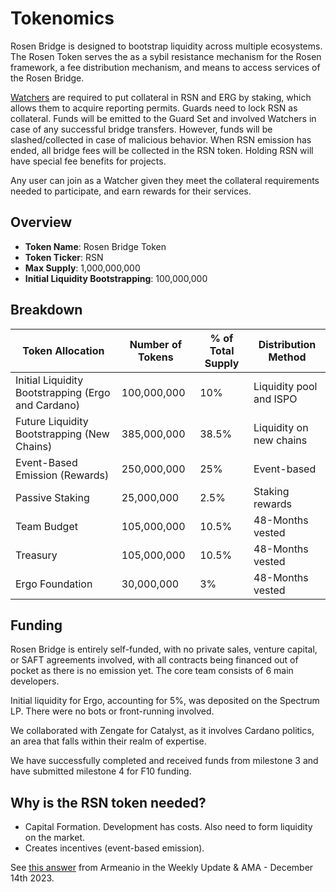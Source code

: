 # Tokenomics

Rosen Bridge is designed to bootstrap liquidity across multiple ecosystems. The Rosen Token serves the as a sybil resistance mechanism for the Rosen framework, a fee distribution mechanism, and means to access services of the Rosen Bridge.

[Watchers](watcher.md) are required to put collateral in RSN and ERG by staking, which allows them to acquire reporting permits. Guards need to lock RSN as collateral. Funds will be emitted to the Guard Set and involved Watchers in case of any successful bridge transfers. However, funds will be slashed/collected in case of malicious behavior. When RSN emission has ended, all bridge fees will be collected in the RSN token. Holding RSN will have special fee benefits for projects.

Any user can join as a Watcher given they meet the collateral requirements needed to participate, and earn rewards for their services.

## Overview

- **Token Name**: Rosen Bridge Token
- **Token Ticker**: RSN
- **Max Supply**: 1,000,000,000
- **Initial Liquidity Bootstrapping**: 100,000,000

## Breakdown

 Token Allocation | Number of Tokens | % of Total Supply | Distribution Method |
------------------|------------------|-------------------|---------------------|
 Initial Liquidity Bootstrapping (Ergo and Cardano) | 100,000,000 | 10% | Liquidity pool and ISPO |
 Future Liquidity Bootstrapping (New Chains) | 385,000,000 | 38.5% | Liquidity on new chains |
 Event-Based Emission (Rewards) | 250,000,000 | 25% | Event-based |
 Passive Staking | 25,000,000 | 2.5% | Staking rewards |
 Team Budget | 105,000,000 | 10.5% | 48-Months vested |
 Treasury | 105,000,000 | 10.5% | 48-Months vested |
 Ergo Foundation | 30,000,000 | 3% | 48-Months vested |

## Funding

Rosen Bridge is entirely self-funded, with no private sales, venture capital, or SAFT agreements involved, with all contracts being financed out of pocket as there is no emission yet. The core team consists of 6 main developers.

Initial liquidity for Ergo, accounting for 5%, was deposited on the Spectrum LP. There were no bots or front-running involved.

We collaborated with Zengate for Catalyst, as it involves Cardano politics, an area that falls within their realm of expertise.

We have successfully completed and received funds from milestone 3 and have submitted milestone 4 for F10 funding.

## Why is the RSN token needed?

- Capital Formation. Development has costs. Also need to form liquidity on the market.
- Creates incentives (event-based emission).

See [this answer](https://youtu.be/5p-xmILkS2c?t=1455) from Armeanio in the Weekly Update & AMA - December 14th 2023.
